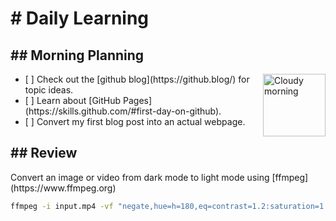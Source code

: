 <h1># Daily Learning</h1>
<h2>## Morning Planning</h2>
<img alt="Cloudy morning" src="https://octodex.github.com/images/cloud.jpg" width="100" align="right">
<ul>
 <li> [ ] Check out the [github blog](https://github.blog/) for topic ideas.  </li> 
 <li>[ ] Learn about [GitHub Pages](https://skills.github.com/#first-day-on-github). </li> 
<li>[ ] Convert my first blog post into an actual webpage.</li>
</ul>
<h2>## Review</h2>
Convert an image or video from dark mode to light mode using [ffmpeg](https://www.ffmpeg.org)

```bash
ffmpeg -i input.mp4 -vf "negate,hue=h=180,eq=contrast=1.2:saturation=1.1" output.mp4
```
